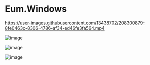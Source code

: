 # Eum.Windows


https://user-images.githubusercontent.com/13438702/208300879-8fe0463c-8306-4786-af34-ed46fe3fa564.mp4

![image](https://user-images.githubusercontent.com/13438702/205497184-ed9ece87-72f6-469c-9955-1c3d9492660b.png)

![image](https://user-images.githubusercontent.com/13438702/208453317-599cf34f-85c0-4b4a-8bbf-a03fb64d8ddb.png)

![image](https://user-images.githubusercontent.com/13438702/208453101-6f6672e1-e643-472f-9e91-332b23efba88.png)



